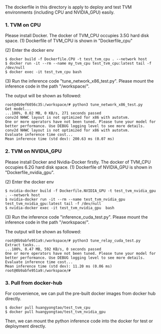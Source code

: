 The dockerfile in this directory is apply to deploy and test TVM environments (including CPU and NVIDIA_GPU) easily.

### 1. TVM on CPU
Please install Docker. The docker of TVM_CPU occupies 3.5G hard disk space.
(1) Dockerfile of TVM_CPU is shown in "Dockerfile_cpu"

(2) Enter the docker env
```
$ docker build -f Dockerfile.CPU -t test_tvm_cpu . --network host
$ docker run -it --rm --name my_tvm_cpu test_tvm_cpu:latest tail -f /dev/null 
$ docker exec -it test_tvm_cpu bash
```

(3) Run the inference code "tune_network_x86_test.py". Please mount the inference code in the path "/workspace/".

The output will be shown as followed:
```
root@4b9ef6056c35:/workspace/# python3 tune_network_x86_test.py
Get model...
...100%, 0.02 MB, 0 KB/s, 271 seconds passed
conv2d NHWC layout is not optimized for x86 with autotvm.
One or more operators have not been tuned. Please tune your model for better performance. Use DEBUG logging level to see more details.
conv2d NHWC layout is not optimized for x86 with autotvm.
Evaluate inference time cost...
Mean inference time (std dev): 200.63 ms (0.07 ms)
```

### 2. TVM on NVIDIA_GPU

Please install Docker and Nvidia-Docker firstly. The docker of TVM_CPU occupies 6.2G hard disk space.
(1) Dockerfile of NVIDIA_GPU is shown in "Dockerfile_nvidia_gpu".

(2) Enter the docker env
```
$ nvidia-docker build -f Dockerfile.NVIDIA_GPU -t test_tvm_nvidia_gpu . --network host
$ nvidia-docker run -it --rm --name test_tvm_nvidia_gpu  test_tvm_nvidia_gpu:latest tail -f /dev/null 
$ nvidia-docker exec -it test_tvm_nvidia_gpu  bash
```

(3) Run the inference code "inference_cuda_test.py". Please mount the inference code in the path "/workspace/".

The output will be shown as followed:

```
root@0b9abfe951a9:/workspace/# python3 tune_relay_cuda_test.py
Extract tasks...
...100%, 0.47 MB, 592 KB/s, 0 seconds passed
One or more operators have not been tuned. Please tune your model for better performance. Use DEBUG logging level to see more details.
Evaluate inference time cost...
Mean inference time (std dev): 11.20 ms (0.06 ms)
root@0b9abfe951a9:/workspace/#
```

### 3. Pull from docker-hub
For convenience, we can pull the pre-built docker images from docker hub directly.
```
$ docker pull huangyongtao/test_tvm_cpu
$ docker pull huangyongtao/test_tvm_nvidia_gpu
```
Then, we can mount the python inference code into the docker for test or deployment directly.

